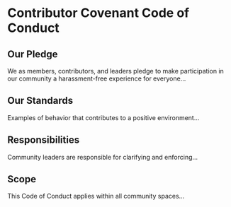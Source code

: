 # Contributor Covenant Code of Conduct

## Our Pledge
We as members, contributors, and leaders pledge to make participation in our community a harassment-free experience for everyone...

## Our Standards
Examples of behavior that contributes to a positive environment...

## Responsibilities
Community leaders are responsible for clarifying and enforcing...

## Scope
This Code of Conduct applies within all community spaces...
